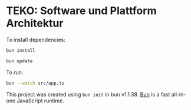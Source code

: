 # TEKO: Software und Plattform Architektur

To install dependencies:

```bash
bun install

bun update
```

To run:

```bash
bun --watch src/app.ts
```

This project was created using `bun init` in bun v1.1.38. [Bun](https://bun.sh) is a fast all-in-one JavaScript runtime.
